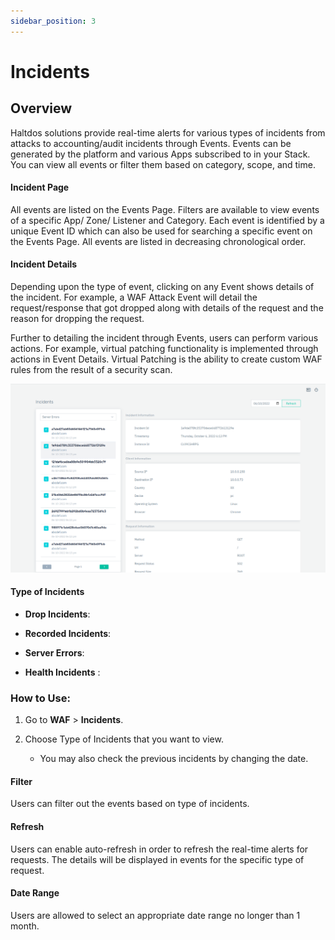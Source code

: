 ```yaml
---
sidebar_position: 3
---
```

# Incidents
   
## Overview

Haltdos solutions provide real-time alerts for various types of incidents from attacks to accounting/audit incidents through Events. Events can be generated by the platform and various Apps subscribed to in your Stack. You can view all events or filter them based on category, scope, and time.


#### Incident Page

All events are listed on the Events Page. Filters are available to view events of a specific App/ Zone/ Listener and Category. Each event is identified by a unique Event ID which can also be used for searching a specific event on the Events Page. All events are listed in decreasing chronological order.

#### Incident Details

Depending upon the type of event, clicking on any Event shows details of the incident. For example, a WAF Attack Event will detail the request/response that got dropped along with details of the request and the reason for dropping the request.

Further to detailing the incident through Events, users can perform various actions. For example, virtual patching functionality is implemented through actions in Event Details. Virtual Patching is the ability to create custom WAF rules from the result of a security scan.

![Events](/img/community-waf/incidents.png)

#### Type of Incidents  
- **Drop Incidents**:

- **Recorded Incidents**:

- **Server Errors**:

- **Health Incidents** :

### How to Use:

1. Go to **WAF** > **Incidents**.
2. Choose Type of Incidents that you want to view.

    - You may also check the previous incidents by changing the date.



#### Filter
Users can filter out the events based on type of incidents.

#### Refresh
Users can enable auto-refresh in order to refresh the real-time alerts for requests. The details will be displayed in events for the specific type of request.

#### Date Range
Users are allowed to select an appropriate date range no longer than 1 month.